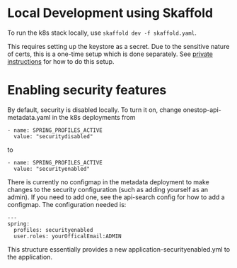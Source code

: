 # Local Development using Skaffold

To run the k8s stack locally, use `skaffold dev -f skaffold.yaml`.

This requires setting up the keystore as a secret. Due to the sensitive nature of certs, this is a one-time setup which is done separately. See [private instructions](https://github.com/cedardevs/help/wiki/local-secure-development-setup) for how to do this setup.

# Enabling security features

By default, security is disabled locally. To turn it on, change onestop-api-metadata.yaml in the k8s deployments from
```
- name: SPRING_PROFILES_ACTIVE
  value: "securitydisabled"
```
to
```
- name: SPRING_PROFILES_ACTIVE
  value: "securityenabled"
```

There is currently no configmap in the metadata deployment to make changes to the security configuration (such as adding yourself as an admin). If you need to add one, see the api-search config for how to add a configmap. The configuration needed is:
```
---
spring:
  profiles: securityenabled
  user.roles: yourOfficalEmail:ADMIN
```
This structure essentially provides a new application-securityenabled.yml to the application.
